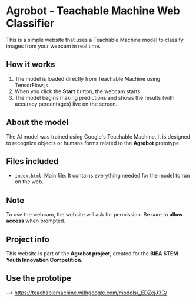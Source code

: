 # Agrobot - Teachable Machine Web Classifier

This is a simple website that uses a Teachable Machine model to classify images from your webcam in real time.

## How it works

1. The model is loaded directly from Teachable Machine using TensorFlow.js.
2. When you click the **Start** button, the webcam starts.
3. The model begins making predictions and shows the results (with accuracy percentages) live on the screen.

## About the model

The AI model was trained using Google's Teachable Machine. It is designed to recognize objects or humans forms related to the **Agrobot** prototype.

## Files included

- `index.html`: Main file. It contains everything needed for the model to run on the web.

## Note

To use the webcam, the website will ask for permission. Be sure to **allow access** when prompted.

## Project info

This website is part of the **Agrobot project**, created for the **BIEA STEM Youth Innovation Competition**.

## Use the prototipe
--> https://teachablemachine.withgoogle.com/models/_EDZejJ3G/ 
